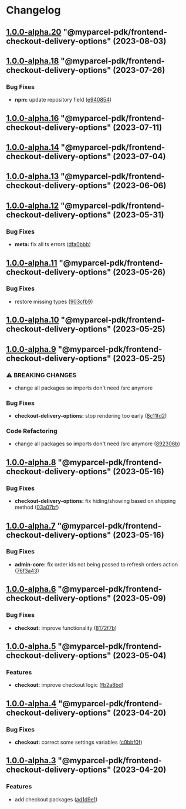 # Changelog

<!-- MONODEPLOY:BELOW -->

## [1.0.0-alpha.20](https://github.com/myparcelnl/js-pdk/compare/@myparcel-pdk/frontend-checkout-delivery-options@1.0.0-alpha.19...@myparcel-pdk/frontend-checkout-delivery-options@1.0.0-alpha.20) "@myparcel-pdk/frontend-checkout-delivery-options" (2023-08-03)




## [1.0.0-alpha.18](https://github.com/myparcelnl/js-pdk/compare/@myparcel-pdk/frontend-checkout-delivery-options@1.0.0-alpha.17...@myparcel-pdk/frontend-checkout-delivery-options@1.0.0-alpha.18) "@myparcel-pdk/frontend-checkout-delivery-options" (2023-07-26)


### Bug Fixes

* **npm:** update repository field ([e940854](https://github.com/myparcelnl/js-pdk/commit/e940854ba1d99c0fcdada8b66f88a7c7e6060272))




## [1.0.0-alpha.16](https://github/myparcelnl/js-pdk/compare/@myparcel-pdk/frontend-checkout-delivery-options@1.0.0-alpha.15...@myparcel-pdk/frontend-checkout-delivery-options@1.0.0-alpha.16) "@myparcel-pdk/frontend-checkout-delivery-options" (2023-07-11)




## [1.0.0-alpha.14](https://github/myparcelnl/js-pdk/compare/@myparcel-pdk/frontend-checkout-delivery-options@1.0.0-alpha.13...@myparcel-pdk/frontend-checkout-delivery-options@1.0.0-alpha.14) "@myparcel-pdk/frontend-checkout-delivery-options" (2023-07-04)




## [1.0.0-alpha.13](https://github/myparcelnl/js-pdk/compare/@myparcel-pdk/frontend-checkout-delivery-options@1.0.0-alpha.12...@myparcel-pdk/frontend-checkout-delivery-options@1.0.0-alpha.13) "@myparcel-pdk/frontend-checkout-delivery-options" (2023-06-06)




## [1.0.0-alpha.12](https://github/myparcelnl/js-pdk/compare/@myparcel-pdk/frontend-checkout-delivery-options@1.0.0-alpha.11...@myparcel-pdk/frontend-checkout-delivery-options@1.0.0-alpha.12) "@myparcel-pdk/frontend-checkout-delivery-options" (2023-05-31)


### Bug Fixes

* **meta:** fix all ts errors ([dfa0bbb](https://github/myparcelnl/js-pdk/commit/dfa0bbb308c4863ce0fb4c9a0d55f2b5fa8fdb6c))




## [1.0.0-alpha.11](https://github/myparcelnl/js-pdk/compare/@myparcel-pdk/frontend-checkout-delivery-options@1.0.0-alpha.10...@myparcel-pdk/frontend-checkout-delivery-options@1.0.0-alpha.11) "@myparcel-pdk/frontend-checkout-delivery-options" (2023-05-26)


### Bug Fixes

* restore missing types ([903cfb9](https://github/myparcelnl/js-pdk/commit/903cfb95f161bb5b49fbb91c4f96a7e44c524db8))




## [1.0.0-alpha.10](https://github/myparcelnl/js-pdk/compare/@myparcel-pdk/frontend-checkout-delivery-options@1.0.0-alpha.9...@myparcel-pdk/frontend-checkout-delivery-options@1.0.0-alpha.10) "@myparcel-pdk/frontend-checkout-delivery-options" (2023-05-25)




## [1.0.0-alpha.9](https://github/myparcelnl/js-pdk/compare/@myparcel-pdk/frontend-checkout-delivery-options@1.0.0-alpha.8...@myparcel-pdk/frontend-checkout-delivery-options@1.0.0-alpha.9) "@myparcel-pdk/frontend-checkout-delivery-options" (2023-05-25)


### ⚠ BREAKING CHANGES

* change all packages so imports don't need /src anymore

### Bug Fixes

* **checkout-delivery-options:** stop rendering too early ([8c11fd2](https://github/myparcelnl/js-pdk/commit/8c11fd2da87c4ec86557b435f2126b67fc05b08f))


### Code Refactoring

* change all packages so imports don't need /src anymore ([892306b](https://github/myparcelnl/js-pdk/commit/892306bd3307fe8d5d011bbf6eb7654f7365347a))




## [1.0.0-alpha.8](https://github/myparcelnl/js-pdk/compare/@myparcel-pdk/frontend-checkout-delivery-options@1.0.0-alpha.7...@myparcel-pdk/frontend-checkout-delivery-options@1.0.0-alpha.8) "@myparcel-pdk/frontend-checkout-delivery-options" (2023-05-16)


### Bug Fixes

* **checkout-delivery-options:** fix hiding/showing based on shipping method ([03a07bf](https://github/myparcelnl/js-pdk/commit/03a07bfa77e8972a85938739b33cfc01c6b0cf2a))




## [1.0.0-alpha.7](https://github/myparcelnl/js-pdk/compare/@myparcel-pdk/frontend-checkout-delivery-options@1.0.0-alpha.6...@myparcel-pdk/frontend-checkout-delivery-options@1.0.0-alpha.7) "@myparcel-pdk/frontend-checkout-delivery-options" (2023-05-16)


### Bug Fixes

* **admin-core:** fix order ids not being passed to refresh orders action ([76f3a43](https://github/myparcelnl/js-pdk/commit/76f3a43130312fb25e72c95f2bfb3f04a96bd46a))




## [1.0.0-alpha.6](https://github/myparcelnl/js-pdk/compare/@myparcel-pdk/frontend-checkout-delivery-options@1.0.0-alpha.5...@myparcel-pdk/frontend-checkout-delivery-options@1.0.0-alpha.6) "@myparcel-pdk/frontend-checkout-delivery-options" (2023-05-09)


### Bug Fixes

* **checkout:** improve functionality ([8172f7b](https://github/myparcelnl/js-pdk/commit/8172f7b72182253b87a5ab611f1aa9807cc6e63c))




## [1.0.0-alpha.5](https://github/myparcelnl/js-pdk/compare/@myparcel-pdk/frontend-checkout-delivery-options@1.0.0-alpha.4...@myparcel-pdk/frontend-checkout-delivery-options@1.0.0-alpha.5) "@myparcel-pdk/frontend-checkout-delivery-options" (2023-05-04)


### Features

* **checkout:** improve checkout logic ([fb2a8bd](https://github/myparcelnl/js-pdk/commit/fb2a8bd4b9404cac0fe600526d85465e3a1ee5f9))




## [1.0.0-alpha.4](https://github/myparcelnl/js-pdk/compare/@myparcel-pdk/frontend-checkout-delivery-options@1.0.0-alpha.3...@myparcel-pdk/frontend-checkout-delivery-options@1.0.0-alpha.4) "@myparcel-pdk/frontend-checkout-delivery-options" (2023-04-20)


### Bug Fixes

* **checkout:** correct some settings variables ([c0bbf0f](https://github/myparcelnl/js-pdk/commit/c0bbf0ff2fc98c3815094ae77f26f75a3036dfbe))




## [1.0.0-alpha.3](https://github/myparcelnl/js-pdk/compare/@myparcel-pdk/frontend-checkout-delivery-options@1.0.0-alpha.2...@myparcel-pdk/frontend-checkout-delivery-options@1.0.0-alpha.3) "@myparcel-pdk/frontend-checkout-delivery-options" (2023-04-20)


### Features

* add checkout packages ([ad1d9e1](https://github/myparcelnl/js-pdk/commit/ad1d9e1f027af9e6124f8266f64edc0509e22a9d))


